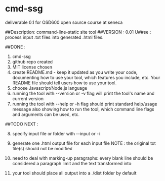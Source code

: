# cmd-ssg
deliverable 0.1 for OSD600 open source course at seneca

##Description: command-line-static site tool 
##VERSION    : 0.01
U##se        : process input .txt files into generated .html files.

##DONE       :
1. cmd-ssg
2. github repo created
3. MIT license chosen
4. create README.md - keep it updated as you write your code, documenting how to use your tool, which features you include, etc. Your README file should tell users how to use your tool.
5. choose Javascript/Node.js language
6. running the tool with --version or -v flag will print the tool's name and current version
7. running the tool with --help or -h flag should print standard help/usage message also showing how to run the tool, which command line flags and arguments can be used, etc.

##TODO NEXT  :

8. specify input file or folder with --input or -i

9. generate one .html output file for each input file
   NOTE       : the original txt file(s) should not be modified

10. need to deal with marking-up paragraphs: every blank line should be considered a paragraph limit and the text transformed into <p>

11. your tool should place all output into a ./dist folder by default
